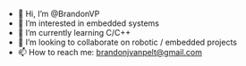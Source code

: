 - 👋 Hi, I’m @BrandonVP
- 👀 I’m interested in embedded systems
- 🌱 I’m currently learning C/C++
- 💞️ I’m looking to collaborate on robotic / embedded projects
- 📫 How to reach me: brandonjvanpelt@gmail.com

<!---
BrandonVP/BrandonVP is a ✨ special ✨ repository because its `README.md` (this file) appears on your GitHub profile.
You can click the Preview link to take a look at your changes.
--->
